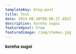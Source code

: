 ```yaml
---
templateKey: blog-post
title: Test
date: 2019-06-20T08:08:17.492Z
description: koreha sugoi
featuredpost: true
featuredimage: /img/chemex.jpg
---
```

**koreha sugoi**
